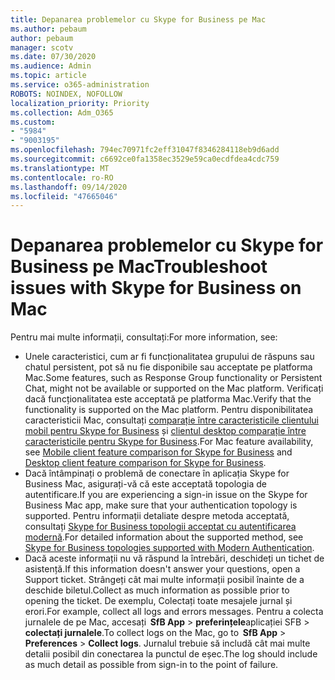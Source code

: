 ```yaml
---
title: Depanarea problemelor cu Skype for Business pe Mac
ms.author: pebaum
author: pebaum
manager: scotv
ms.date: 07/30/2020
ms.audience: Admin
ms.topic: article
ms.service: o365-administration
ROBOTS: NOINDEX, NOFOLLOW
localization_priority: Priority
ms.collection: Adm_O365
ms.custom:
- "5984"
- "9003195"
ms.openlocfilehash: 794ec70971fc2eff31047f8346284118eb9d6add
ms.sourcegitcommit: c6692ce0fa1358ec3529e59ca0ecdfdea4cdc759
ms.translationtype: MT
ms.contentlocale: ro-RO
ms.lasthandoff: 09/14/2020
ms.locfileid: "47665046"
---
```

# <a name="troubleshoot-issues-with-skype-for-business-on-mac"></a><span data-ttu-id="c964e-102">Depanarea problemelor cu Skype for Business pe Mac</span><span class="sxs-lookup"><span data-stu-id="c964e-102">Troubleshoot issues with Skype for Business on Mac</span></span>

<span data-ttu-id="c964e-103">Pentru mai multe informații, consultați:</span><span class="sxs-lookup"><span data-stu-id="c964e-103">For more information, see:</span></span> 

- <span data-ttu-id="c964e-104">Unele caracteristici, cum ar fi funcționalitatea grupului de răspuns sau chatul persistent, pot să nu fie disponibile sau acceptate pe platforma Mac.</span><span class="sxs-lookup"><span data-stu-id="c964e-104">Some features, such as Response Group functionality or Persistent Chat, might not be available or supported on the Mac platform.</span></span> <span data-ttu-id="c964e-105">Verificați dacă funcționalitatea este acceptată pe platforma Mac.</span><span class="sxs-lookup"><span data-stu-id="c964e-105">Verify that the functionality is supported on the Mac platform.</span></span> <span data-ttu-id="c964e-106">Pentru disponibilitatea caracteristicii Mac, consultați [comparație între caracteristicile clientului mobil pentru Skype for Business](https://technet.microsoft.com/library/Dn951412.aspx) și [clientul desktop comparație între caracteristicile pentru Skype for Business](https://docs.microsoft.com/skypeforbusiness/plan-your-deployment/clients-and-devices/desktop-feature-comparison).</span><span class="sxs-lookup"><span data-stu-id="c964e-106">For Mac feature availability, see [Mobile client feature comparison for Skype for Business](https://technet.microsoft.com/library/Dn951412.aspx) and [Desktop client feature comparison for Skype for Business](https://docs.microsoft.com/skypeforbusiness/plan-your-deployment/clients-and-devices/desktop-feature-comparison).</span></span>
- <span data-ttu-id="c964e-107">Dacă întâmpinați o problemă de conectare în aplicația Skype for Business Mac, asigurați-vă că este acceptată topologia de autentificare.</span><span class="sxs-lookup"><span data-stu-id="c964e-107">If you are experiencing a sign-in issue on the Skype for Business Mac app, make sure that your authentication topology is supported.</span></span> <span data-ttu-id="c964e-108">Pentru informații detaliate despre metoda acceptată, consultați [Skype for Business topologii acceptat cu autentificarea modernă](https://docs.microsoft.com/skypeforbusiness/plan-your-deployment/modern-authentication/topologies-supported).</span><span class="sxs-lookup"><span data-stu-id="c964e-108">For detailed information about the supported method, see [Skype for Business topologies supported with Modern Authentication](https://docs.microsoft.com/skypeforbusiness/plan-your-deployment/modern-authentication/topologies-supported).</span></span>  
- <span data-ttu-id="c964e-109">Dacă aceste informații nu vă răspund la întrebări, deschideți un tichet de asistență.</span><span class="sxs-lookup"><span data-stu-id="c964e-109">If this information doesn't answer your questions, open a Support ticket.</span></span> <span data-ttu-id="c964e-110">Strângeți cât mai multe informații posibil înainte de a deschide biletul.</span><span class="sxs-lookup"><span data-stu-id="c964e-110">Collect as much information as possible prior to opening the ticket.</span></span> <span data-ttu-id="c964e-111">De exemplu, Colectați toate mesajele jurnal și erori.</span><span class="sxs-lookup"><span data-stu-id="c964e-111">For example, collect all logs and errors messages.</span></span> <span data-ttu-id="c964e-112">Pentru a colecta jurnalele de pe Mac, accesați  **SfB App**  >  **preferințele**aplicației SFB  >  **colectați jurnalele**.</span><span class="sxs-lookup"><span data-stu-id="c964e-112">To collect logs on the Mac, go to  **SfB App** > **Preferences** > **Collect logs**.</span></span>  <span data-ttu-id="c964e-113">Jurnalul trebuie să includă cât mai multe detalii posibil din conectarea la punctul de eșec.</span><span class="sxs-lookup"><span data-stu-id="c964e-113">The log should include as much detail as possible from sign-in to the point of failure.</span></span>